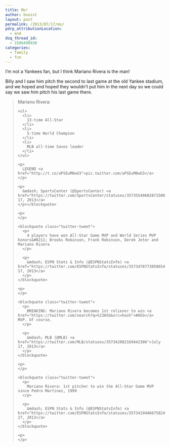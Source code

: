 ```yaml
---
title: Mo!
author: bsoist
layout: post
permalink: /2013/07/17/mo/
pdrp_attributionLocation:
  - end
dsq_thread_id:
  - 1506490938
categories:
  - family
  - fun
---
```

I&#8217;m not a Yankees fan, but I think Mariano Rivera is the man!

Billy and I saw him pitch the second to last game at the old Yankee stadium, and we hoped and hoped they wouldn&#8217;t put him in the next day so we could say we saw him pitch his last game there. 

<blockquote class="twitter-tweet">
  <p>
    Mariano Rivera: 
    
    <ul>
      <li>
        13-time All-Star
      </li>
      <li>
        5-time World Champion
      </li>
      <li>
        MLB all-time Saves leader
      </li>
    </ul>
    
    <p>
      LEGEND <a href="http://t.co/aPSEuM0wU3">pic.twitter.com/aPSEuM0wU3</a>
    </p>
    
    <p>
      &mdash; SportsCenter (@SportsCenter) <a href="https://twitter.com/SportsCenter/statuses/357355496828715008">July 17, 2013</a>
    </p></blockquote> 
    
    <p>
    </p>
    
    <blockquote class="twitter-tweet">
      <p>
        4 players have won All-Star Game MVP and World Series MVP honors&#8211; Brooks Robinson, Frank Robinson, Derek Jeter and Mariano Rivera
      </p>
      
      <p>
        &mdash; ESPN Stats & Info (@ESPNStatsInfo) <a href="https://twitter.com/ESPNStatsInfo/statuses/357347877305065472">July 17, 2013</a>
      </p>
    </blockquote>
    
    <p>
    </p>
    
    <blockquote class="twitter-tweet">
      <p>
        BREAKING: Mariano Rivera becomes 1st reliever to win <a href="https://twitter.com/search?q=%23ASG&src=hash">#ASG</a> MVP. Of course.
      </p>
      
      <p>
        &mdash; MLB (@MLB) <a href="https://twitter.com/MLB/statuses/357342082169442306">July 17, 2013</a>
      </p>
    </blockquote>
    
    <p>
    </p>
    
    <blockquote class="twitter-tweet">
      <p>
        Mariano Rivera: 1st pitcher to win the All-Star Game MVP since Pedro Martinez, 1999
      </p>
      
      <p>
        &mdash; ESPN Stats & Info (@ESPNStatsInfo) <a href="https://twitter.com/ESPNStatsInfo/statuses/357341944667582465">July 17, 2013</a>
      </p>
    </blockquote>
    
    <p>
    </p>
